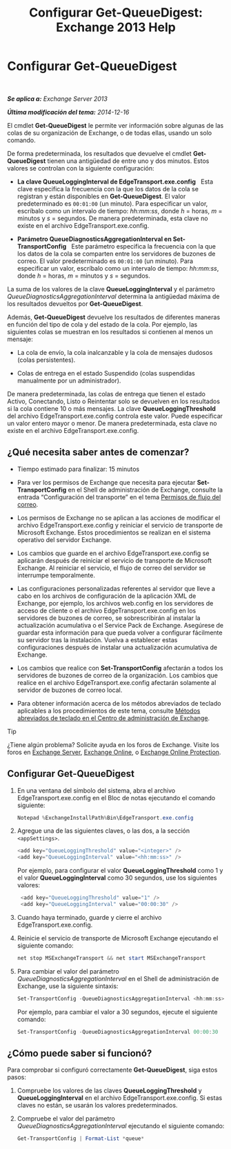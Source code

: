 ﻿---
title: 'Configurar Get-QueueDigest: Exchange 2013 Help'
TOCTitle: Configurar Get-QueueDigest
ms:assetid: f730c520-4ba5-4a15-8846-132bff500bb8
ms:mtpsurl: https://technet.microsoft.com/es-es/library/Dn505733(v=EXCHG.150)
ms:contentKeyID: 59637140
ms.date: 04/23/2018
mtps_version: v=EXCHG.150
ms.translationtype: HT
---

# Configurar Get-QueueDigest

 

_**Se aplica a:** Exchange Server 2013_

_**Última modificación del tema:** 2014-12-16_

El cmdlet **Get-QueueDigest** le permite ver información sobre algunas de las colas de su organización de Exchange, o de todas ellas, usando un solo comando.

De forma predeterminada, los resultados que devuelve el cmdlet **Get-QueueDigest** tienen una antigüedad de entre uno y dos minutos. Estos valores se controlan con la siguiente configuración:

  - **La clave QueueLoggingInterval de EdgeTransport.exe.config**   Esta clave especifica la frecuencia con la que los datos de la cola se registran y están disponibles en **Get-QueueDigest**. El valor predeterminado es `00:01:00` (un minuto). Para especificar un valor, escríbalo como un intervalo de tiempo: *hh:mm:ss*, donde *h* = horas, *m* = minutos y *s* = segundos. De manera predeterminada, esta clave no existe en el archivo EdgeTransport.exe.config.

  - **Parámetro QueueDiagnosticsAggregationInterval en Set-TransportConfig**   Este parámetro especifica la frecuencia con la que los datos de la cola se comparten entre los servidores de buzones de correo. El valor predeterminado es `00:01:00` (un minuto). Para especificar un valor, escríbalo como un intervalo de tiempo: *hh:mm:ss*, donde *h* = horas, *m* = minutos y *s* = segundos.

La suma de los valores de la clave **QueueLoggingInterval** y el parámetro *QueueDiagnosticsAggregationInterval* determina la antigüedad máxima de los resultados devueltos por **Get-QueueDigest**.

Además, **Get-QueueDigest** devuelve los resultados de diferentes maneras en función del tipo de cola y del estado de la cola. Por ejemplo, las siguientes colas se muestran en los resultados si contienen al menos un mensaje:

  - La cola de envío, la cola inalcanzable y la cola de mensajes dudosos (colas persistentes).

  - Colas de entrega en el estado Suspendido (colas suspendidas manualmente por un administrador).

De manera predeterminada, las colas de entrega que tienen el estado Activo, Conectando, Listo o Reintentar solo se devuelven en los resultados si la cola contiene 10 o más mensajes. La clave **QueueLoggingThreshold** del archivo EdgeTransport.exe.config controla este valor. Puede especificar un valor entero mayor o menor. De manera predeterminada, esta clave no existe en el archivo EdgeTransport.exe.config.

## ¿Qué necesita saber antes de comenzar?

  - Tiempo estimado para finalizar: 15 minutos

  - Para ver los permisos de Exchange que necesita para ejecutar **Set-TransportConfig** en el Shell de administración de Exchange, consulte la entrada “Configuración del transporte” en el tema [Permisos de flujo del correo](mail-flow-permissions-exchange-2013-help.md).

  - Los permisos de Exchange no se aplican a las acciones de modificar el archivo EdgeTransport.exe.config y reiniciar el servicio de transporte de Microsoft Exchange. Estos procedimientos se realizan en el sistema operativo del servidor Exchange.

  - Los cambios que guarde en el archivo EdgeTransport.exe.config se aplicarán después de reiniciar el servicio de transporte de Microsoft Exchange. Al reiniciar el servicio, el flujo de correo del servidor se interrumpe temporalmente.

  - Las configuraciones personalizadas referentes al servidor que lleve a cabo en los archivos de configuración de la aplicación XML de Exchange, por ejemplo, los archivos web.config en los servidores de acceso de cliente o el archivo EdgeTransport.exe.config en los servidores de buzones de correo, se sobrescribirán al instalar la actualización acumulativa o el Service Pack de Exchange. Asegúrese de guardar esta información para que pueda volver a configurar fácilmente su servidor tras la instalación. Vuelva a establecer estas configuraciones después de instalar una actualización acumulativa de Exchange.

  - Los cambios que realice con **Set-TransportConfig** afectarán a todos los servidores de buzones de correo de la organización. Los cambios que realice en el archivo EdgeTransport.exe.config afectarán solamente al servidor de buzones de correo local.

  - Para obtener información acerca de los métodos abreviados de teclado aplicables a los procedimientos de este tema, consulte [Métodos abreviados de teclado en el Centro de administración de Exchange](keyboard-shortcuts-in-the-exchange-admin-center-exchange-online-protection-help.md).


> [!TIP]
> ¿Tiene algún problema? Solicite ayuda en los foros de Exchange. Visite los foros en <A href="https://go.microsoft.com/fwlink/p/?linkid=60612">Exchange Server</A>, <A href="https://go.microsoft.com/fwlink/p/?linkid=267542">Exchange Online</A>, o <A href="https://go.microsoft.com/fwlink/p/?linkid=285351">Exchange Online Protection</A>.



## Configurar Get-QueueDigest

1.  En una ventana del símbolo del sistema, abra el archivo EdgeTransport.exe.config en el Bloc de notas ejecutando el comando siguiente:
    
    ```powershell
    Notepad %ExchangeInstallPath%Bin\EdgeTransport.exe.config
    ```

2.  Agregue una de las siguientes claves, o las dos, a la sección `<appSettings>`.
    
    ```powershell
    <add key="QueueLoggingThreshold" value="<integer>" />
    <add key="QueueLoggingInterval" value="<hh:mm:ss>" />
    ```
    
    Por ejemplo, para configurar el valor **QueueLoggingThreshold** como 1 y el valor **QueueLoggingInterval** como 30 segundos, use los siguientes valores:
    
    ```powershell
     <add key="QueueLoggingThreshold" value="1" />
     <add key="QueueLoggingInterval" value="00:00:30" />
    ```

3.  Cuando haya terminado, guarde y cierre el archivo EdgeTransport.exe.config.

4.  Reinicie el servicio de transporte de Microsoft Exchange ejecutando el siguiente comando:
    
    ```powershell
    net stop MSExchangeTransport && net start MSExchangeTransport
    ```

5.  Para cambiar el valor del parámetro *QueueDiagnosticsAggregationInterval* en el Shell de administración de Exchange, use la siguiente sintaxis:
    
    ```powershell
    Set-TransportConfig -QueueDiagnosticsAggregationInterval <hh:mm:ss>
    ```
    
    Por ejemplo, para cambiar el valor a 30 segundos, ejecute el siguiente comando:
    
    ```powershell
    Set-TransportConfig -QueueDiagnosticsAggregationInterval 00:00:30
    ```

## ¿Cómo puede saber si funcionó?

Para comprobar si configuró correctamente **Get-QueueDigest**, siga estos pasos:

1.  Compruebe los valores de las claves **QueueLoggingThreshold** y **QueueLoggingInterval** en el archivo EdgeTransport.exe.config. Si estas claves no están, se usarán los valores predeterminados.

2.  Compruebe el valor del parámetro *QueueDiagnosticsAggregationInterval* ejecutando el siguiente comando:
    
    ```powershell
    Get-TransportConfig | Format-List *queue*
    ```

